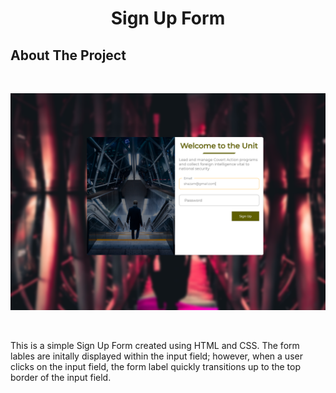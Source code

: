 <h1 align="center">Sign Up Form</h1>

## About The Project

<br/>

![Sign Up Form Screenshot](/img/project.png?raw=true)

<br/>

This is a simple Sign Up Form created using HTML and CSS. The form lables are initally displayed within the input field; however, when a user clicks on the input field, the form label quickly transitions up to the top border of the input field.
